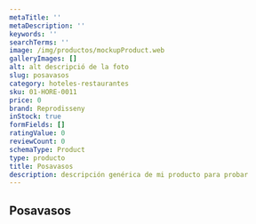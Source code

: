 ```yaml
---
metaTitle: ''
metaDescription: ''
keywords: ''
searchTerms: ''
image: /img/productos/mockupProduct.web
galleryImages: []
alt: alt descripció de la foto
slug: posavasos
category: hoteles-restaurantes
sku: 01-HORE-0011
price: 0
brand: Reprodisseny
inStock: true
formFields: []
ratingValue: 0
reviewCount: 0
schemaType: Product
type: producto
title: Posavasos
description: descripción genérica de mi producto para probar
---
```

## Posavasos
